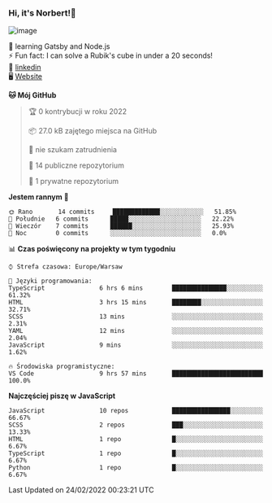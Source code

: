 ### Hi, it's Norbert!👋

![image](https://i.imgur.com/y3Fbv48.png)


🧠 learning Gatsby and Node.js <br>
⚡ Fun fact: I can solve a Rubik's cube in under a 20 seconds! <br>
👔 [linkedin](https://www.linkedin.com/in/norbert-%C5%82uszkiewicz-75b0891b3/) <br>
🖥 [Website](https://norbertluszkiewicz.pl/)<br>


<!--START_SECTION:waka-->
**🐱 Mój GitHub** 

> 🏆 0 kontrybucji w roku 2022
 > 
> 📦 27.0 kB zajętego miejsca na GitHub 
 > 
> 🚫 nie szukam zatrudnienia
 > 
> 📜 14 publiczne repozytorium 
 > 
> 🔑 1 prywatne repozytorium 
 > 
**Jestem rannym 🐤** 

```text
🌞 Rano       14 commits     █████████████░░░░░░░░░░░░   51.85% 
🌆 Południe   6 commits      █████░░░░░░░░░░░░░░░░░░░░   22.22% 
🌃 Wieczór    7 commits      ██████░░░░░░░░░░░░░░░░░░░   25.93% 
🌙 Noc        0 commits      ░░░░░░░░░░░░░░░░░░░░░░░░░   0.0%

```


📊 **Czas poświęcony na projekty w tym tygodniu** 

```text
⌚︎ Strefa czasowa: Europe/Warsaw

💬 Języki programowania: 
TypeScript               6 hrs 6 mins        ███████████████░░░░░░░░░░   61.32% 
HTML                     3 hrs 15 mins       ████████░░░░░░░░░░░░░░░░░   32.71% 
SCSS                     13 mins             ░░░░░░░░░░░░░░░░░░░░░░░░░   2.31% 
YAML                     12 mins             ░░░░░░░░░░░░░░░░░░░░░░░░░   2.04% 
JavaScript               9 mins              ░░░░░░░░░░░░░░░░░░░░░░░░░   1.62%

🔥 Środowiska programistyczne: 
VS Code                  9 hrs 57 mins       █████████████████████████   100.0%

```

**Najczęściej piszę w JavaScript** 

```text
JavaScript               10 repos            ████████████████░░░░░░░░░   66.67% 
SCSS                     2 repos             ███░░░░░░░░░░░░░░░░░░░░░░   13.33% 
HTML                     1 repo              █░░░░░░░░░░░░░░░░░░░░░░░░   6.67% 
TypeScript               1 repo              █░░░░░░░░░░░░░░░░░░░░░░░░   6.67% 
Python                   1 repo              █░░░░░░░░░░░░░░░░░░░░░░░░   6.67%

```



 Last Updated on 24/02/2022 00:23:21 UTC
<!--END_SECTION:waka-->
